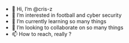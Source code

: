 - 👋 Hi, I’m @cris-z
- 👀 I’m interested in football and cyber security
- 🌱 I’m currently learning so many things
- 💞️ I’m looking to collaborate on so many things
- 📫 How to reach, really ?

<!---
cris-z/cris-z is a ✨ special ✨ repository because its `README.md` (this file) appears on your GitHub profile.
You can click the Preview link to take a look at your changes.
--->
